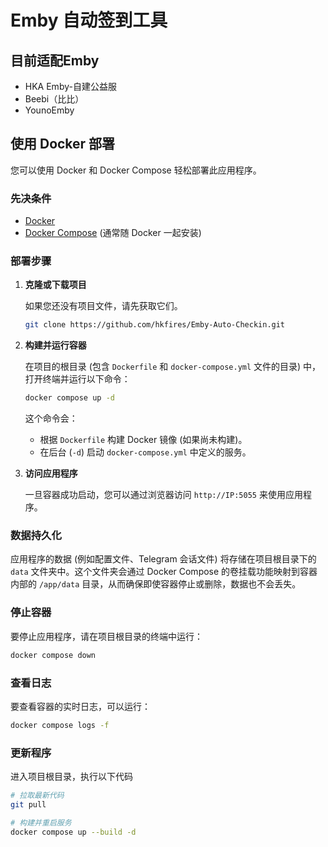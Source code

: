 # Emby 自动签到工具

## 目前适配Emby

*   HKA Emby-自建公益服
*   Beebi（比比）
*   YounoEmby

## 使用 Docker 部署

您可以使用 Docker 和 Docker Compose 轻松部署此应用程序。

### 先决条件

*   [Docker](https://docs.docker.com/get-docker/)
*   [Docker Compose](https://docs.docker.com/compose/install/) (通常随 Docker 一起安装)

### 部署步骤

1.  **克隆或下载项目**

    如果您还没有项目文件，请先获取它们。

    ```bash
    git clone https://github.com/hkfires/Emby-Auto-Checkin.git
    ```

2.  **构建并运行容器**

    在项目的根目录 (包含 `Dockerfile` 和 `docker-compose.yml` 文件的目录) 中，打开终端并运行以下命令：

    ```bash
    docker compose up -d
    ```
    这个命令会：
    *   根据 `Dockerfile` 构建 Docker 镜像 (如果尚未构建)。
    *   在后台 (`-d`) 启动 `docker-compose.yml` 中定义的服务。

3.  **访问应用程序**

    一旦容器成功启动，您可以通过浏览器访问 `http://IP:5055` 来使用应用程序。

### 数据持久化

应用程序的数据 (例如配置文件、Telegram 会话文件) 将存储在项目根目录下的 `data` 文件夹中。这个文件夹会通过 Docker Compose 的卷挂载功能映射到容器内部的 `/app/data` 目录，从而确保即使容器停止或删除，数据也不会丢失。

### 停止容器

要停止应用程序，请在项目根目录的终端中运行：

```bash
docker compose down
```

### 查看日志

要查看容器的实时日志，可以运行：

```bash
docker compose logs -f
```

### 更新程序

进入项目根目录，执行以下代码

```bash
# 拉取最新代码
git pull

# 构建并重启服务
docker compose up --build -d
```
